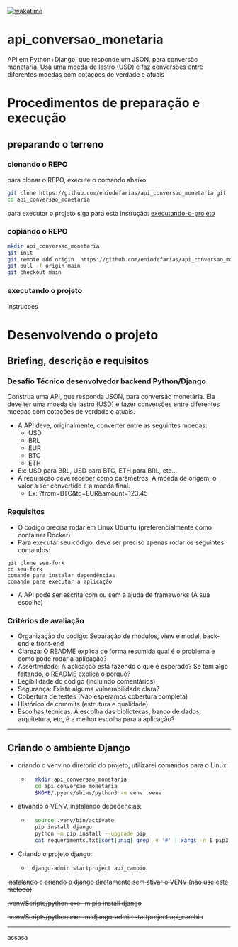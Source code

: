 [![wakatime](https://wakatime.com/badge/user/739793a6-a4fb-4d88-b1e6-f79a9182d930/project/018e5da1-a102-4172-9bd4-4d61e140e96c.svg)](https://wakatime.com/badge/user/739793a6-a4fb-4d88-b1e6-f79a9182d930/project/018e5da1-a102-4172-9bd4-4d61e140e96c)


# api_conversao_monetaria
API em Python+Django, que responde um JSON, para conversão monetária. Usa uma moeda de lastro (USD) e faz conversões entre diferentes moedas com cotações de verdade e atuais


# Procedimentos de preparação e execução

## preparando o terreno


### clonando o REPO
para clonar o REPO, execute o comando abaixo
```bash
git clone https://github.com/eniodefarias/api_conversao_monetaria.git
cd api_conversao_monetaria
```
para executar o projeto siga para esta instrução: [executando-o-projeto](#executando-o-projeto)


### copiando o REPO
```bash
mkdir api_conversao_monetaria
git init
git remote add origin  https://github.com/eniodefarias/api_conversao_monetaria.git 
git pull -f origin main
git checkout main
```

### executando o projeto
instrucoes


# Desenvolvendo o projeto

## Briefing, descrição e requisitos
### Desafio Técnico desenvolvedor backend Python/Django
Construa uma API, que responda JSON, para conversão monetária. Ela deve ter uma moeda de lastro (USD) e fazer conversões entre diferentes moedas com cotações de verdade e atuais.
 - A API deve, originalmente, converter entre as seguintes moedas:
   - USD
   - BRL
   - EUR
   - BTC
   - ETH
 - Ex: USD para BRL, USD para BTC, ETH para BRL, etc...
 - A requisição deve receber como parâmetros: A moeda de origem, o valor a ser convertido e a moeda final.
   - Ex: ?from=BTC&to=EUR&amount=123.45

### Requisitos
 - O código precisa rodar em Linux Ubuntu (preferencialmente como container Docker)
 - Para executar seu código, deve ser preciso apenas rodar os seguintes comandos:
```text
git clone seu-fork
cd seu-fork
comando para instalar dependências
comando para executar a aplicação 
 ```
 - A API pode ser escrita com ou sem a ajuda de frameworks (À sua escolha)

### Critérios de avaliação
 - Organização do código: Separação de módulos, view e model, back-end e front-end
 - Clareza: O README explica de forma resumida qual é o problema e como pode rodar
a aplicação?
 - Assertividade: A aplicação está fazendo o que é esperado? Se tem algo faltando, o README explica o porquê?
 - Legibilidade do código (incluindo comentários)
 - Segurança: Existe alguma vulnerabilidade clara?
 - Cobertura de testes (Não esperamos cobertura completa)
 - Histórico de commits (estrutura e qualidade)
 - Escolhas técnicas: A escolha das bibliotecas, banco de dados, arquitetura, etc, é a melhor escolha para a aplicação?

---

 ## Criando o ambiente Django

 - criando o venv no diretorio do projeto, utilizarei comandos para o Linux:
   -  ```bash
        mkdir api_conversao_monetaria
        cd api_conversao_monetaria
        $HOME/.pyenv/shims/python3 -m venv .venv
        ```

 - ativando o VENV, instalando depedencias:
   -  ```bash
        source .venv/bin/activate
        pip install django
        python -m pip install --upgrade pip
        cat requeriments.txt|sort|uniq| grep -v '#' | xargs -n 1 pip3 install
        ```

 - Criando o projeto django:
   - ```bash
      django-admin startproject api_cambio 
      ```

  ~~instalando e criando o django diretamente sem ativar o VENV (não use este metodo)~~

  ~~.venv/Scripts/python.exe -m pip install django~~

  ~~.venv/Scripts/python.exe -m django-admin startproject api_cambio~~

---


assasa
